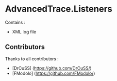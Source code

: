 AdvancedTrace.Listeners
=======================

Contains :
   * XML log file
   
   

## Contributors
Thanks to all contributors :

- [DrOuSS] (https://github.com/DrOuSS/)
- [FModolo] (https://github.com/FModolo/)
